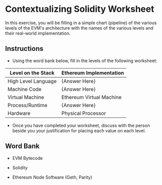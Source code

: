 # Contextualizing Solidity Worksheet

In this exercise, you will be filling in a simple chart (pipeline) of the various levels of the EVM's architecture with the names of the various levels and their real-world implementation.

## Instructions

* Using the word bank below, fill in the levels of the following worksheet:

| Level on the Stack | Ethereum Implementation |
| --------- |------- |
| High Level Language | {Answer Here} |
| Machine Code | {Answer Here} |
| Virtual Machine | Ethereum Virtual Machine |
| Process/Runtime | {Answer Here} |
| Hardware | Physical Processor |

* Once you have completed your worksheet, discuss with the person beside you your justification for placing each value on each level.

## Word Bank

* EVM Bytecode

* Solidity

* Ethereum Node Software (Geth, Parity)
